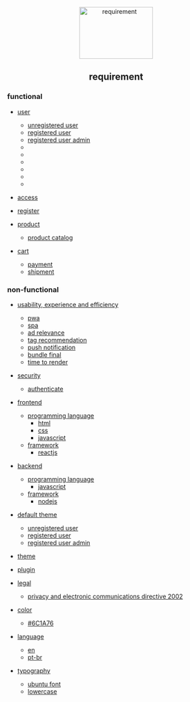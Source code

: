 <p align="center">
    <a href="https://github.com/tegcommerce/tegcommerce-requirement">
    <img src="https://user-images.githubusercontent.com/42984807/58201052-8ccc6200-7caa-11e9-9e8e-a1a66d585abc.png" alt="requirement" width="170" height="120">
  </a>
</p>
<h2 align="center">requirement</h>

### functional

* [user]()
  * [unregistered user]()
  * [registered user]()
  * [registered user admin]()
  
  
  -
  -
  -
  -
  -
  -
  
* [access]()

* [register]()

* [product]()
  * [product catalog]()

* [cart]()
  * [payment]()
  * [shipment]()
   
### non-functional

* [usability, experience and efficiency](https://github.com/tegcommerce/tegcommerce-requisite/blob/master/usability-experience-efficiency.md)
  * [pwa](https://github.com/tegcommerce/tegcommerce-requisite/blob/master/pwa.md)
  * [spa](https://github.com/tegcommerce/tegcommerce-requisite/blob/master/spa.md)
  * [ad relevance](https://github.com/tegcommerce/tegcommerce-requisite/blob/master/ad-relevance.md)
  * [tag recommendation](https://github.com/tegcommerce/tegcommerce-requisite/blob/master/tag-recommendation.md)
  * [push notification](https://github.com/tegcommerce/tegcommerce-requisite/blob/master/push-notification.md)
  * [bundle final](https://github.com/tegcommerce/tegcommerce-requisite/blob/master/bundle-final.md)
  * [time to render](https://github.com/tegcommerce/tegcommerce-requisite/blob/master/time-to-render.md)

* [security](https://github.com/tegcommerce/tegcommerce-requisite/blob/master/security.md)
  * [authenticate](https://github.com/tegcommerce/tegcommerce-requisite/blob/master/authenticate.md)
 
* [frontend](https://github.com/tegcommerce/tegcommerce-requisite/blob/master/frontend.md)
  * [programming language](https://github.com/tegcommerce/tegcommerce-requisite/blob/master/programming-language.md)
    * [html](https://github.com/tegcommerce/tegcommerce-requisite/blob/master/html.md)
    * [css](https://github.com/tegcommerce/tegcommerce-requisite/blob/master/css.md)
    * [javascript](https://github.com/tegcommerce/tegcommerce-requisite/blob/master/javascript.md)
  * [framework](https://github.com/tegcommerce/tegcommerce-requisite/blob/master/framework.md)
    * [reactjs](https://github.com/tegcommerce/tegcommerce-requisite/blob/master/reactjs.md)
 
* [backend](https://github.com/tegcommerce/tegcommerce-requisite/blob/master/backend.md)
  * [programming language](https://github.com/tegcommerce/tegcommerce-requisite/blob/master/programming-language.md)
    * [javascript](https://github.com/tegcommerce/tegcommerce-requisite/blob/master/javascript.md)
  * [framework]()
    * [nodejs](https://github.com/tegcommerce/tegcommerce-requisite/blob/master/nodejs.md)
    
* [default theme](https://github.com/tegcommerce/tegcommerce-requisite/blob/master/default-theme.md)
  * [unregistered user](https://github.com/tegcommerce/tegcommerce-requirement/blob/master/unregistered-user.md)
  * [registered user](https://github.com/tegcommerce/tegcommerce-requirement/blob/master/registered-user.md)    
  * [registered user admin](https://github.com/tegcommerce/tegcommerce-requisite/blob/master/registered-user-admin.md) 

* [theme](https://github.com/tegcommerce/tegcommerce-requisite/blob/master/theme.md)

* [plugin](https://github.com/tegcommerce/tegcommerce-requisite/blob/master/plugin.md)

* [legal](https://github.com/tegcommerce/tegcommerce-requisite/blob/master/legal.md)
  * [privacy and electronic communications directive 2002](https://en.wikipedia.org/wiki/Privacy_and_Electronic_Communications_Directive_2002)
  
* [color](https://github.com/tegcommerce/tegcommerce-requisite/blob/master/color.md)
  * [#6C1A76](https://github.com/tegcommerce/tegcommerce-requisite/blob/master/%236C1A76.md)

* [language](https://github.com/tegcommerce/tegcommerce-requisite/blob/master/language.md)
  * [en](https://github.com/tegcommerce/tegcommerce-requisite/blob/master/en.md)
  * [pt-br](https://github.com/tegcommerce/tegcommerce-requisite/blob/master/pt-br.md)

* [typography](https://github.com/tegcommerce/tegcommerce-requisite/blob/master/typography.md) 
  * [ubuntu font](https://github.com/tegcommerce/tegcommerce-requisite/blob/master/ubuntu-font.md)
  * [lowercase](https://github.com/tegcommerce/tegcommerce-requisite/blob/master/lowercase.md)
